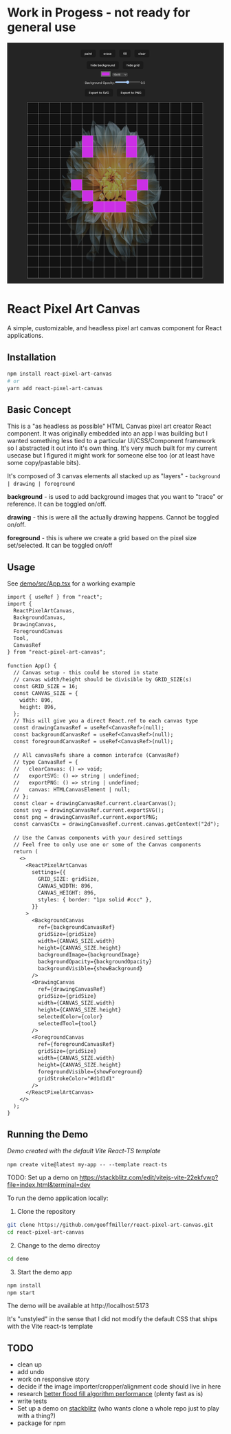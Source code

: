 # Work in Progess - not ready for general use

<img src="./docs/demo_screenshot.png">

# React Pixel Art Canvas

A simple, customizable, and headless pixel art canvas component for React applications.

## Installation

```bash
npm install react-pixel-art-canvas
# or
yarn add react-pixel-art-canvas
```

## Basic Concept

This is a "as headless as possible" HTML Canvas pixel art creator React component. It was originally embedded into an app I was building but I wanted something less tied to a particular UI/CSS/Component framework so I abstracted it out into it's own thing. It's very much built for my current usecase but I figured it might work for someone else too (or at least have some copy/pastable bits).

It's composed of 3 canvas elements all stacked up as "layers" - `background | drawing | foreground`

**background** - is used to add background images that you want to "trace" or reference. It can be toggled on/off.

**drawing** - this is were all the actually drawing happens. Cannot be toggled on/off.

**foreground** - this is where we create a grid based on the pixel size set/selected. It can be toggled on/off

## Usage

See [demo/src/App.tsx](./demo/src/App.tsx) for a working example

```tsx
import { useRef } from "react";
import {
  ReactPixelArtCanvas,
  BackgroundCanvas,
  DrawingCanvas,
  ForegroundCanvas
  Tool,
  CanvasRef
} from "react-pixel-art-canvas";

function App() {
  // Canvas setup - this could be stored in state
  // canvas width/height should be divisible by GRID_SIZE(s)
  const GRID_SIZE = 16;
  const CANVAS_SIZE = {
    width: 896,
    height: 896,
  };
  // This will give you a direct React.ref to each canvas type
  const drawingCanvasRef = useRef<CanvasRef>(null);
  const backgroundCanvasRef = useRef<CanvasRef>(null);
  const foregroundCanvasRef = useRef<CanvasRef>(null);

  // All canvasRefs share a common interafce (CanvasRef)
  // type CanvasRef = {
  //   clearCanvas: () => void;
  //   exportSVG: () => string | undefined;
  //   exportPNG: () => string | undefined;
  //   canvas: HTMLCanvasElement | null;
  // };
  const clear = drawingCanvasRef.current.clearCanvas();
  const svg = drawingCanvasRef.current.exportSVG();
  const png = drawingCanvasRef.current.exportPNG;
  const canvasCtx = drawingCanvasRef.current.canvas.getContext("2d");

  // Use the Canvas components with your desired settings
  // Feel free to only use one or some of the Canvas components
  return (
    <>
      <ReactPixelArtCanvas
        settings={{
          GRID_SIZE: gridSize,
          CANVAS_WIDTH: 896,
          CANVAS_HEIGHT: 896,
          styles: { border: "1px solid #ccc" },
        }}
      >
        <BackgroundCanvas
          ref={backgroundCanvasRef}
          gridSize={gridSize}
          width={CANVAS_SIZE.width}
          height={CANVAS_SIZE.height}
          backgroundImage={backgroundImage}
          backgroundOpacity={backgroundOpacity}
          backgroundVisible={showBackground}
        />
        <DrawingCanvas
          ref={drawingCanvasRef}
          gridSize={gridSize}
          width={CANVAS_SIZE.width}
          height={CANVAS_SIZE.height}
          selectedColor={color}
          selectedTool={tool}
        />
        <ForegroundCanvas
          ref={foregroundCanvasRef}
          gridSize={gridSize}
          width={CANVAS_SIZE.width}
          height={CANVAS_SIZE.height}
          foregroundVisible={showForeground}
          gridStrokeColor="#d1d1d1"
        />
      </ReactPixelArtCanvas>
    </>
  );
}
```

## Running the Demo

_Demo created with the default Vite React-TS template_

`npm create vite@latest my-app -- --template react-ts`

TODO: Set up a demo on https://stackblitz.com/edit/vitejs-vite-22ekfvwp?file=index.html&terminal=dev

To run the demo application locally:

1. Clone the repository

```bash
git clone https://github.com/geoffmiller/react-pixel-art-canvas.git
cd react-pixel-art-canvas
```

2. Change to the demo directoy

```bash
cd demo
```

3. Start the demo app

```bash
npm install
npm start
```

The demo will be available at http://localhost:5173

It's "unstyled" in the sense that I did not modify the default CSS that ships with the Vite react-ts template

## TODO

- clean up
- add undo
- work on responsive story
- decide if the image importer/cropper/alignment code should live in here
- research [better flood fill algorithm performance](https://shaneosullivan.wordpress.com/2023/05/23/instant-colour-fill-with-html-canvas/) (plenty fast as is)
- write tests
- Set up a demo on [stackblitz](https://stackblitz.com/edit/vitejs-vite-22ekfvwp?file=index.html&terminal=dev) (who wants clone a whole repo just to play with a thing?)
- package for npm
